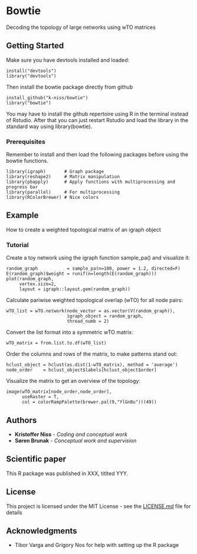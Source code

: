 # Bowtie

Decoding the topology of large networks using wTO matrices

## Getting Started

Make sure you have devtools installed and loaded:
```
install("devtools")
library("devtools")
```

Then install the bowtie package directly from github
```
install_github("k-niss/bowtie")
library("bowtie")
```

You may have to install the github repertoire using R in the terminal instead of Rstudio. After that you can just restart Rstudio and load the library in the standard way using library(bowtie).

### Prerequisites

Remember to install and then load the following packages before using the bowtie functions.

```
library(igraph)       # Graph package
library(reshape2)     # Matrix manipulation
library(pbapply)      # Apply functions with multiprocessing and progress bar
library(parallel)     # For multiprocessing
library(RColorBrewer) # Nice colors
```

## Example

How to create a weighted topological matrix of an igraph object

### Tutorial

Create a toy network using the igraph function sample_pa() and visualize it:
```
random_graph           = sample_pa(n=100, power = 1.2, directed=F)
E(random_graph)$weight = runif(n=length(E(random_graph)))
plot(random_graph, 
     vertex.size=2, 
     layout = igraph::layout.gem(random_graph))
```


Calculate pariwise weighted topological overlap (wTO) for all node pairs:
```
wTO_list = wTO.network(node_vector = as.vector(V(random_graph)), 
                       igraph_object = random_graph, 
                       thread_numb = 2)
```


Convert the list format into a symmetric wTO matrix:
```
wTO_matrix = from.list.to.df(wTO_list)
```


Order the columns and rows of the matrix, to make patterns stand out:
```
hclust_object = hclust(as.dist(1-wTO_matrix), method = 'average')
node_order    = hclust_object$labels[hclust_object$order]
```


Visualize the matrix to get an overview of the topology:
```
image(wTO_matrix[node_order,node_order], 
      useRaster = T, 
      col = colorRampPalette(brewer.pal(9,"YlGnBu"))(49))
```

## Authors

* **Kristoffer Niss** - *Coding and conceptual work* 
* **Søren Brunak** - *Conceptual work and supervision* 

## Scientific paper

This R package was published in XXX, titlted YYY.

## License

This project is licensed under the MIT License - see the [LICENSE.md](LICENSE.md) file for details

## Acknowledgments

* Tibor Varga and Grigory Nos for help with setting up the R package
